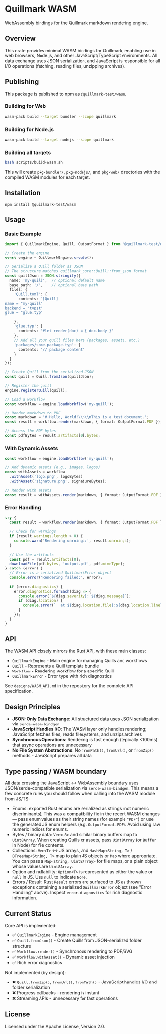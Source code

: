 # Quillmark WASM

WebAssembly bindings for the Quillmark markdown rendering engine.

## Overview

This crate provides minimal WASM bindings for Quillmark, enabling use in web browsers, Node.js, and other JavaScript/TypeScript environments. All data exchange uses JSON serialization, and JavaScript is responsible for all I/O operations (fetching, reading files, unzipping archives).

## Publishing

This package is published to npm as `@quillmark-test/wasm`.

### Building for Web

```bash
wasm-pack build --target bundler --scope quillmark
```

### Building for Node.js

```bash
wasm-pack build --target nodejs --scope quillmark
```

### Building all targets

```bash
bash scripts/build-wasm.sh
```

This will create `pkg-bundler/`, `pkg-nodejs/`, and `pkg-web/` directories with the compiled WASM modules for each target.

## Installation

```bash
npm install @quillmark-test/wasm
```

## Usage

### Basic Example

```typescript
import { QuillmarkEngine, Quill, OutputFormat } from '@quillmark-test/wasm';

// Create the engine
const engine = QuillmarkEngine.create();

// Serialize a Quill folder as JSON
// The structure matches quillmark_core::Quill::from_json format
const quillJson = JSON.stringify({
  name: 'my-quill',  // optional default name
  base_path: '/',    // optional base path
  files: {
    'Quill.toml': {
      contents: `[Quill]
name = "my-quill"
backend = "typst"
glue = "glue.typ"
`
    },
    'glue.typ': {
      contents: '#let render(doc) = { doc.body }'
    },
    // Add all your quill files here (packages, assets, etc.)
    'packages/some-package.typ': {
      contents: '// package content'
    }
  }
});

// Create Quill from the serialized JSON
const quill = Quill.fromJson(quillJson);

// Register the quill
engine.registerQuill(quill);

// Load a workflow
const workflow = engine.loadWorkflow('my-quill');

// Render markdown to PDF
const markdown = '# Hello, World!\\n\\nThis is a test document.';
const result = workflow.render(markdown, { format: OutputFormat.PDF });

// Access the PDF bytes
const pdfBytes = result.artifacts[0].bytes;
```

### With Dynamic Assets

```typescript
const workflow = engine.loadWorkflow('my-quill');

// Add dynamic assets (e.g., images, logos)
const withAssets = workflow
  .withAsset('logo.png', logoBytes)
  .withAsset('signature.png', signatureBytes);

// Render with assets
const result = withAssets.render(markdown, { format: OutputFormat.PDF });
```

### Error Handling

```typescript
try {
  const result = workflow.render(markdown, { format: OutputFormat.PDF });
  
  // Check for warnings
  if (result.warnings.length > 0) {
    console.warn('Rendering warnings:', result.warnings);
  }
  
  // Use the artifacts
  const pdf = result.artifacts[0];
  downloadFile(pdf.bytes, 'output.pdf', pdf.mimeType);
} catch (error) {
  // Error is a serialized QuillmarkError object
  console.error('Rendering failed:', error);
  
  if (error.diagnostics) {
    error.diagnostics.forEach(diag => {
      console.error(`${diag.severity}: ${diag.message}`);
      if (diag.location) {
        console.error(`  at ${diag.location.file}:${diag.location.line}:${diag.location.column}`);
      }
    });
  }
}
```

## API

The WASM API closely mirrors the Rust API, with these main classes:

- `QuillmarkEngine` - Main engine for managing Quills and workflows
- `Quill` - Represents a Quill template bundle
- `Workflow` - Rendering workflow for a specific Quill
- `QuillmarkError` - Error type with rich diagnostics

See `designs/WASM_API.md` in the repository for the complete API specification.

## Design Principles

- **JSON-Only Data Exchange**: All structured data uses JSON serialization via `serde-wasm-bindgen`
- **JavaScript Handles I/O**: The WASM layer only handles rendering; JavaScript fetches files, reads filesystems, and unzips archives
- **Synchronous Operations**: Rendering is fast enough (typically <100ms) that async operations are unnecessary
- **No File System Abstractions**: No `fromPath()`, `fromUrl()`, or `fromZip()` methods - JavaScript prepares all data

## Type passing / WASM boundary

All data crossing the JavaScript <-> WebAssembly boundary uses JSON/serde-compatible serialization via `serde-wasm-bindgen`.
This means a few concrete rules you should follow when calling into the WASM module from JS/TS:

- Enums: exported Rust enums are serialized as strings (not numeric discriminants). This was a compatibility fix in the recent WASM changes — pass enum values as their string names (for example `"PDF"`) or use the generated JS enum helpers (e.g. `OutputFormat.PDF`). Avoid using raw numeric indices for enums.
- Bytes / binary data: `Vec<u8>` and similar binary buffers map to `Uint8Array`. When creating Quills or assets, pass `Uint8Array` (or `Buffer` in Node) for file contents.
- Collections: `Vec<T>` <-> JS arrays, and `HashMap<String, T>` / `BTreeMap<String, T>` map to plain JS objects or `Map` where appropriate. You can pass a `Map<string, Uint8Array>` for file maps, or a plain object whose values are `Uint8Array`.
- Option and nullability: `Option<T>` is represented as either the value or `null` in JS. Use `null` to indicate `None`.
- Errors / Result: Rust `Result` errors are surfaced to JS as thrown exceptions containing a serialized `QuillmarkError` object (see "Error Handling" above). Inspect `error.diagnostics` for rich diagnostic information.

## Current Status

Core API is implemented:
- ✅ `QuillmarkEngine` - Engine management
- ✅ `Quill.fromJson()` - Create Quills from JSON-serialized folder structure
- ✅ `Workflow.render()` - Synchronous rendering to PDF/SVG
- ✅ `Workflow.withAsset()` - Dynamic asset injection
- ✅ Rich error diagnostics

Not implemented (by design):
- ❌ `Quill.fromZip()`, `fromUrl()`, `fromPath()` - JavaScript handles I/O and folder serialization
- ❌ Progress callbacks - rendering is instant
- ❌ Streaming APIs - unnecessary for fast operations

## License

Licensed under the Apache License, Version 2.0.
